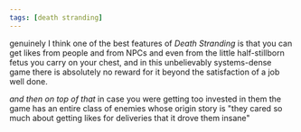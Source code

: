 ```yaml
---
tags: [death stranding]
---
```


genuinely I think one of the best features of _Death Stranding_ is that you can
get likes from people and from NPCs and even from the little half-stillborn
fetus you carry on your chest, and in this unbelievably systems-dense game there
is absolutely no reward for it beyond the satisfaction of a job well done.

_and then on top of that_ in case you were getting too invested in them the game
has an entire class of enemies whose origin story is "they cared so much about
getting likes for deliveries that it drove them insane"
